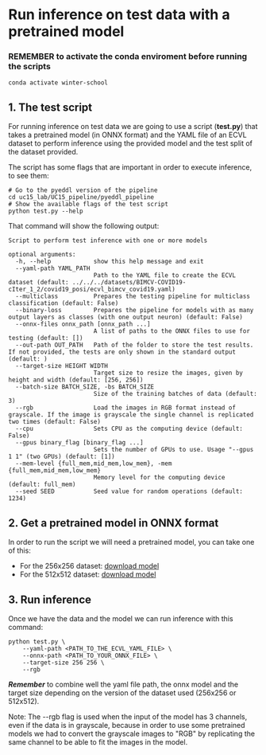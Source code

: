 # Run inference on test data with a pretrained model

### REMEMBER to activate the conda enviroment before running the scripts

    conda activate winter-school

## 1. The test script
For running inference on test data we are going to use a script (**test.py**) that takes a pretrained model (in ONNX format) and the YAML file
of an ECVL dataset to perform inference using the provided model and the test split of the dataset provided.

The script has some flags that are important in order to execute inference, to see them:

    # Go to the pyeddl version of the pipeline
    cd uc15_lab/UC15_pipeline/pyeddl_pipeline
    # Show the available flags of the test script
    python test.py --help

That command will show the following output:

    Script to perform test inference with one or more models

    optional arguments:
      -h, --help            show this help message and exit
      --yaml-path YAML_PATH
                            Path to the YAML file to create the ECVL dataset (default: ../../../datasets/BIMCV-COVID19-cIter_1_2/covid19_posi/ecvl_bimcv_covid19.yaml)
      --multiclass          Prepares the testing pipeline for multiclass classification (default: False)
      --binary-loss         Prepares the pipeline for models with as many output layers as classes (with one output neuron) (default: False)
      --onnx-files onnx_path [onnx_path ...]
                            A list of paths to the ONNX files to use for testing (default: [])
      --out-path OUT_PATH   Path of the folder to store the test results. If not provided, the tests are only shown in the standard output (default: )
      --target-size HEIGHT WIDTH
                            Target size to resize the images, given by height and width (default: [256, 256])
      --batch-size BATCH_SIZE, -bs BATCH_SIZE
                            Size of the training batches of data (default: 3)
      --rgb                 Load the images in RGB format instead of grayscale. If the image is grayscale the single channel is replicated two times (default: False)
      --cpu                 Sets CPU as the computing device (default: False)
      --gpus binary_flag [binary_flag ...]
                            Sets the number of GPUs to use. Usage "--gpus 1 1" (two GPUs) (default: [1])
      --mem-level {full_mem,mid_mem,low_mem}, -mem {full_mem,mid_mem,low_mem}
                            Memory level for the computing device (default: full_mem)
      --seed SEED           Seed value for random operations (default: 1234)

## 2. Get a pretrained model in ONNX format
In order to run the script we will need a pretrained model, you can take one of this:
- For the 256x256 dataset: [download model](link/still/pending)
- For the 512x512 dataset: [download model](link/still/pending)

## 3. Run inference
Once we have the data and the model we can run inference with this command:

    python test.py \
        --yaml-path <PATH_TO_THE_ECVL_YAML_FILE> \
        --onnx-path <PATH_TO_YOUR_ONNX_FILE> \
        --target-size 256 256 \
        --rgb

***Remember*** to combine well the yaml file path, the onnx model and the target size depending on the version of the dataset used (256x256 or 512x512).

Note: The --rgb flag is used when the input of the model has 3 channels, even if the data is in grayscale, because in order to use some pretrained models
we had to convert the grayscale images to "RGB" by replicating the same channel to be able to fit the images in the model.

